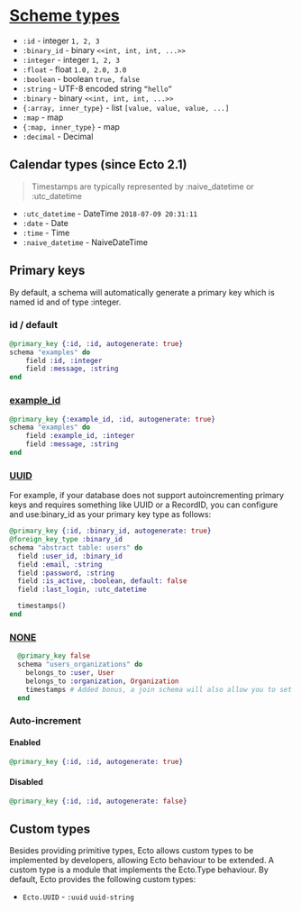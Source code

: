 # [Scheme types](https://hexdocs.pm/ecto/Ecto.Schema.html#module-primitive-types)

* `:id` - integer	`1, 2, 3`
* `:binary_id` - binary	`<<int, int, int, ...>>`
* `:integer` - integer	`1, 2, 3`
* `:float` - float	`1.0, 2.0, 3.0`
* `:boolean` - boolean	`true, false`
* `:string` -	UTF-8 encoded string	`“hello”`
* `:binary` - binary	`<<int, int, int, ...>>`
* `{:array, inner_type}` - list  `[value, value, value, ...]`
* `:map` - map
* `{:map, inner_type}` - map
* `:decimal` - Decimal

## Calendar types (since Ecto 2.1)

> Timestamps are typically represented by :naive_datetime or :utc_datetime

* `:utc_datetime` - DateTime `2018-07-09 20:31:11`
* `:date` - Date
* `:time` - Time
* `:naive_datetime` - NaiveDateTime

## Primary keys

By default, a schema will automatically generate a primary key which is named id and of type :integer.

### id / default

```ex
@primary_key {:id, :id, autogenerate: true}
schema "examples" do
    field :id, :integer
    field :message, :string
end
```

### [example_id](https://medium.com/developers-writing/alternate-integer-primary-keys-with-ecto-783ddb19cfba)

```ex
@primary_key {:example_id, :id, autogenerate: true}
schema "examples" do
    field :example_id, :integer
    field :message, :string
end
```

### [UUID](https://shulhi.com/polymorphic-assocation-in-ecto-part-i/)

For example, if your database does not support autoincrementing primary keys and requires something like UUID or a RecordID, you can configure and use:binary_id as your primary key type as follows:

```ex
@primary_key {:id, :binary_id, autogenerate: true}
@foreign_key_type :binary_id
schema "abstract table: users" do  
  field :user_id, :binary_id
  field :email, :string
  field :password, :string
  field :is_active, :boolean, default: false
  field :last_login, :utc_datetime

  timestamps()
end  
```

### [NONE](https://hexdocs.pm/ecto/Ecto.Schema.html#many_to_many/3-join-schema-example)

```ex
  @primary_key false
  schema "users_organizations" do
    belongs_to :user, User
    belongs_to :organization, Organization
    timestamps # Added bonus, a join schema will also allow you to set timestamps
  end
```

### Auto-increment

#### Enabled

```ex
@primary_key {:id, :id, autogenerate: true}
```

#### Disabled

```ex
@primary_key {:id, :id, autogenerate: false}
```

## Custom types

Besides providing primitive types, Ecto allows custom types to be implemented by developers, allowing Ecto behaviour to be extended. A custom type is a module that implements the Ecto.Type behaviour. By default, Ecto provides the following custom types:

* `Ecto.UUID` - `:uuid` `uuid-string`